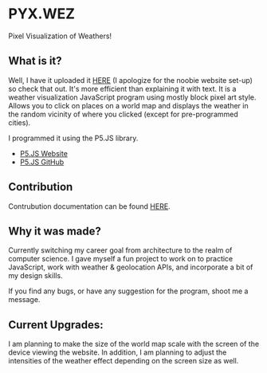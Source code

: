 # PYX.WEZ

Pixel Visualization of Weathers!


## What is it?

Well, I have it uploaded it [HERE](http://hirokazutei.com/pyxwez) (I apologize for the noobie website set-up) so check that out. It's more efficient than explaining it with text.
It is a weather visualization JavaScript program using mostly block pixel art style. Allows you to click on places on a world map and displays the weather in the random vicinity of where you clicked (except for pre-programmed cities).

I programmed it using the P5.JS library. 
* [P5.JS Website](https://p5js.org/)
* [P5.JS GitHub](https://github.com/processing/p5.js?files=1)


## Contribution

Contrubution documentation can be found [HERE](https://github.com/kazuyalegrey/PYX.WEZ/blob/master/CONTRIBUTION.md).


## Why it was made?

Currently switching my career goal from architecture to the realm of computer science. I gave myself a fun project to work on to practice JavaScript, work with weather & geolocation APIs, and incorporate a bit of my design skills.

If you find any bugs, or have any suggestion for the program, shoot me a message.

## Current Upgrades:

I am planning to make the size of the world map scale with the screen of the device viewing the website.
In addition, I am planning to adjust the intensities of the weather effect depending on the screen size as well.

